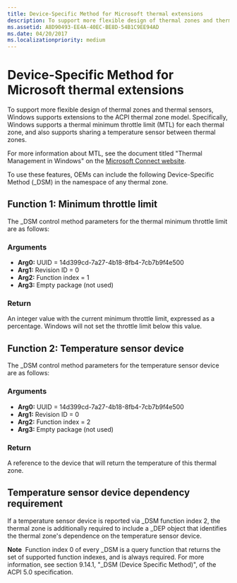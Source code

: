 ```yaml
---
title: Device-Specific Method for Microsoft thermal extensions
description: To support more flexible design of thermal zones and thermal sensors, Windows supports extensions to the ACPI thermal zone model.
ms.assetid: A8D90493-EE4A-40EC-BE8D-54B1C9EE94AD
ms.date: 04/20/2017
ms.localizationpriority: medium
---
```


# Device-Specific Method for Microsoft thermal extensions


To support more flexible design of thermal zones and thermal sensors, Windows supports extensions to the ACPI thermal zone model. Specifically, Windows supports a thermal minimum throttle limit (MTL) for each thermal zone, and also supports sharing a temperature sensor between thermal zones.

For more information about MTL, see the document titled "Thermal Management in Windows" on the [Microsoft Connect website](http://connect.microsoft.com/site1304/Downloads/DownloadDetails.aspx?DownloadID=48106).

To use these features, OEMs can include the following Device-Specific Method (\_DSM) in the namespace of any thermal zone.

## Function 1: Minimum throttle limit


The \_DSM control method parameters for the thermal minimum throttle limit are as follows:

### Arguments

-   **Arg0:** UUID = 14d399cd-7a27-4b18-8fb4-7cb7b9f4e500
-   **Arg1:** Revision ID = 0
-   **Arg2:** Function index = 1
-   **Arg3:** Empty package (not used)

### Return

An integer value with the current minimum throttle limit, expressed as a percentage. Windows will not set the throttle limit below this value.
## Function 2: Temperature sensor device


The \_DSM control method parameters for the temperature sensor device are as follows:

### Arguments

-   **Arg0:** UUID = 14d399cd-7a27-4b18-8fb4-7cb7b9f4e500
-   **Arg1:** Revision ID = 0
-   **Arg2:** Function index = 2
-   **Arg3:** Empty package (not used)

### Return

A reference to the device that will return the temperature of this thermal zone.
## Temperature sensor device dependency requirement


If a temperature sensor device is reported via \_DSM function index 2, the thermal zone is additionally required to include a \_DEP object that identifies the thermal zone's dependence on the temperature sensor device.

**Note**  Function index 0 of every \_DSM is a query function that returns the set of supported function indexes, and is always required. For more information, see section 9.14.1, "\_DSM (Device Specific Method)", of the ACPI 5.0 specification.

 

 

 




